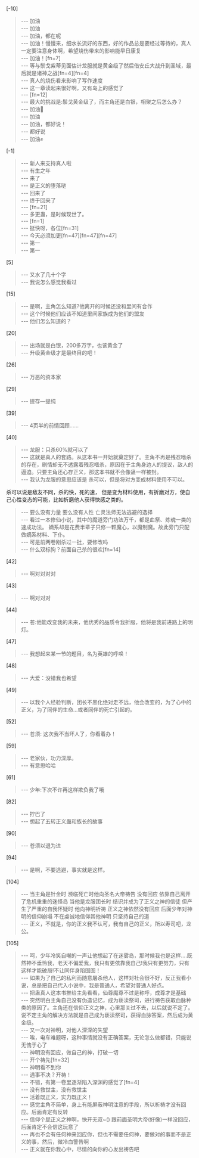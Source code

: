 
[-10] 
>--- 加油<br>
>--- 加油<br>
>--- 加油，都在呢<br>
>--- 加油！慢慢来，细水长流好的东西，好的作品总是要经过等待的，真人一定要注意身体啊，希望烧伤带来的影响能早日康复<br>
>--- 加油！[fn=7]<br>
>--- 等与鬃戈紫蒂见面估计龙服就是黄金级了然后借安丘大战升到圣域，最后就是诸神之战[fn=4][fn=4]<br>
>--- 真人的烧伤看来影响了写作速度<br>
>--- 这一章读起来很好啊，又有岛上的感觉了<br>
>--- [fn=12]<br>
>--- 最大的挑战是:鬃戈黄金级了，而主角还是白银，相聚之后怎么办？<br>
>--- 加油💪<br>
>--- 加油<br>
>--- 加油，都好说！<br>
>--- 都好说<br>
>--- 加油✊<br>

[-1] 
>--- 新人来支持真人啦<br>
>--- 有生之年<br>
>--- 来了<br>
>--- 是正义的堕落哒<br>
>--- 回来了<br>
>--- 终于回来了<br>
>--- [fn=21]<br>
>--- 多更蛊，是时候现世了。<br>
>--- [fn=1]<br>
>--- 挺快呀，各位[fn=31]<br>
>--- 今天必须加更[fn=47][fn=47][fn=47]<br>
>--- 第一<br>
>--- 第一<br>

[5] 
>--- 又水了几十个字<br>
>--- 我说怎么感觉我看过<br>

[15] 
>--- 是啊，主角怎么知道?他离开的时候还没和里间有合作<br>
>--- 这个时候他们应该不知道里间家族成为他们的盟友<br>
>--- 他们怎么知道的？<br>

[20] 
>--- 出场就是白银，200多万字，也该黄金了<br>
>--- 升级黄金级才是最终目的吧！<br>

[26] 
>--- 万恶的资本家<br>

[29] 
>--- 提存—提纯<br>

[39] 
>--- 4页半的前情回顾……<br>

[40] 
>--- 龙服：只杀60%就可以了<br>
>--- 这就是真人的套路。从这本书一开始就奠定好了。主角不再是残忍嗜杀的存在，剧情却无不透露着残忍嗜杀，原因在于主角身边人的提议，敌人的逼迫。只要主角还心存正义，那这本书就不会像蛊一样被封。<br>
>--- 我认为龙服的意思应该是
杀可以，但是将对方变成材料使用不可以。

杀可以说是敌友不同，杀的快，死的速，
但是变为材料使用，有折磨对方，使自己心性变态的可能，比如折磨他人获得快感之类的。<br>
>--- 要么没有力量 要么没有人性 亡灵法师无法逃避的选择<br>
>--- 看过一本修仙小说，其中的魔道旁门功法万千，都是血祭、炼魂一类的速成功法。
嫡系却是花费半辈子只修一颗魔心，以魔制魔。故此旁门只配做嫡系材料、下仆。<br>
>--- 可是前两卷刚杀过一批，要修改吗<br>
>--- 什么双标狗？前面自己杀的很欢[fn=14]<br>

[42] 
>--- 啊对对对对<br>

[43] 
>--- 啊对对对<br>

[44] 
>--- 苍:他能改变我的未来，他优秀的品质令我折服，他将是我前进路上的明灯。<br>

[47] 
>--- 我想起来某一节的题目，名为英雄的呼唤！<br>

[48] 
>--- 大爱：没错我也希望<br>

[49] 
>--- 以我个人经验判断，团长不黑化绝对走不远，他会改变的，为了心中的正义，为了同伴的生命…或者同伴的死亡引起的。<br>

[52] 
>--- 苍须: 这次我不当坏人了，你看着办！<br>

[59] 
>--- 老家伙，功力深厚。<br>
>--- 有意思哈哈<br>

[61] 
>--- 少年:下次不许再这样欺负我了哦<br>

[82] 
>--- 拧巴了<br>
>--- 想起了五转正义蛊和族长的故事<br>

[90] 
>--- 苍须以退为进<br>

[94] 
>--- 是啊，不要逃避，事实就是这样。<br>

[104] 
>--- 当主角是针金时 濒临死亡时他向圣名大帝祷告 没有回应 依靠自己离开了危机重重的迷怪岛
当他是龙服团长时 结识并成为了正义之神的信徒 但产生了严重的自我怀疑时 他向神明祈祷 正义之神依然没有回应
后面少年对神明的信仰崩塌 不在虔诚地信仰其他神明 只坚持自己的道<br>
>--- 正义，不就是，你的正义我不认可，我有自己的正义，所以寿司吧，龙公。<br>

[105] 
>--- 呵，少年冷笑自嘲的一声让他想起了在迷雾岛，那时候我也是这样....既然神不垂怜我，老天不偏爱我，我只有更依靠我自己!我只有更努力，只有这样才能破局!不让同伴身陷囹圄！<br>
>--- 如果为了自己的私利而随意屠杀他人，这样对社会很不好，反正我看小说，总是把自己代入小说中，我是普通人，希望对普通人好点。<br>
>--- 把蛊真人这本书推给主角看看，仙尊魔尊不过是称呼，成尊才是基础<br>
>--- 突然明白主角自己没有伪造记忆，成为亵渎祭司，进行祷告获取血脉种类的原因了。主角还在信仰正义之神，心里那关过不去，以后就说不定了。说不定主角的解决方法就是自己成为亵渎祭司，获得血脉答案，然后成为黄金级。<br>
>--- 又一次对神明，对他人深深的失望<br>
>--- 唉，电车难题呀，这种事情就没有正确答案，无论怎么做都错，只能说无愧于心了<br>
>--- 神明没有回应，做自己的神，打破一切<br>
>--- 开个祷先[fn=32]<br>
>--- 神明看不到你<br>
>--- 遇事不决？开祷！<br>
>--- 不错，有第一卷里逐渐陷入深渊的感觉了[fn=4]<br>
>--- 没有救世主，没有救世主<br>
>--- 活着既正义，实力既正义！<br>
>--- 感觉主角不简单，身上有能屏蔽神明注意的手段，所以祈祷才没有回应。后面肯定有反转<br>
>--- 信仰个屁正义之神啊，快开无双~()
跟前面圣明大帝(好像)一样没回应，后面肯定不会信这玩意了<br>
>--- 再也不会有任何神来回应你，但也不需要任何神，要做对的事而不是正义的事，然后，微冷血警告啊<br>
>--- 正义就在你我心中，尽情的向你的心发出祷告吧<br>
